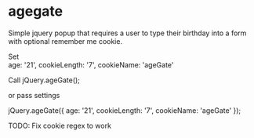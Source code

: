 # agegate

Simple jquery popup that requires a user to type their birthday into a form with optional remember me cookie.

Set       
age: '21',
cookieLength: '7',
cookieName: 'ageGate'

Call 
jQuery.ageGate();

or pass settings

jQuery.ageGate({
  age: '21',
  cookieLength: '7',
  cookieName: 'ageGate'
});

TODO:
Fix cookie regex to work
